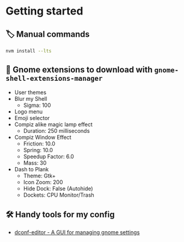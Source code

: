 # Getting started

## 🏷️ Manual commands

```bash
nvm install --lts
```

## 🧩 Gnome extensions to download with `gnome-shell-extensions-manager`

- User themes
- Blur my Shell
  - Sigma: 100
- Logo menu
- Emoji selector <!-- refacto -->
- Compiz alike magic lamp effect
  - Duration: 250 milliseconds
- Compiz Window Effect
  - Friction: 10.0
  - Spring: 10.0
  - Speedup Factor: 6.0
  - Mass: 30
- Dash to Plank
  - Theme: Gtk+
  - Icon Zoom: 200
  - Hide Dock: False (Autohide)
  - Dockets: CPU Monitor/Trash

## 🛠️ Handy tools for my config

- [dconf-editor - A GUI for managing gnome settings](https://wiki.gnome.org/Apps/DconfEditor)
